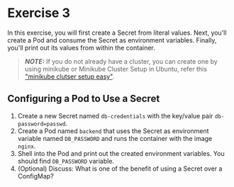 # Exercise 3

In this exercise, you will first create a Secret from literal values. Next, you'll create a Pod and consume the Secret as environment variables. Finally, you'll print out its values from within the container.

> **_NOTE:_** If you do not already have a cluster, you can create one by using minikube or Minikube Cluster Setup in Ubuntu, refer this ["minikube clutser setup easy"](https://youtu.be/ZTO1doC8SOc).

## Configuring a Pod to Use a Secret

1. Create a new Secret named `db-credentials` with the key/value pair `db-password=passwd`.
2. Create a Pod named `backend` that uses the Secret as environment variable named `DB_PASSWORD` and runs the container with the image `nginx`.
3. Shell into the Pod and print out the created environment variables. You should find `DB_PASSWORD` variable.
4. (Optional) Discuss: What is one of the benefit of using a Secret over a ConfigMap?
